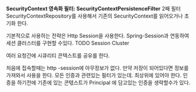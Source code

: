 **SecurityContext 영속화 필터:
SecurityContextPersistenceFilter**
2째 필터
SecurityContextRepository를 사용해서 기존의 SecurityContext를 읽어오거나 초기화 한다.

기본적으로 사용하는 전략은 Http Session을 사용한다.
Spring-Session과 연동하여 세션 클러스터를 구현할 수있다. TODO Session Cluster

여러 요청간에 시큐리티 콘텍스트를 공유를 한다.

처음에 접속할때는 http -session에 아무정보가 없다.
만약 저장이 되어있다면 정보를 가져와서 사용을 한다.
모든 인증과 관련있는 필터가 있는데. 최상위에 있어야 한다.
인증을 하기전에 기존에 있는 콘텏스트가 
Principal 에 담고있는 인증을 생략할수가 있다.
